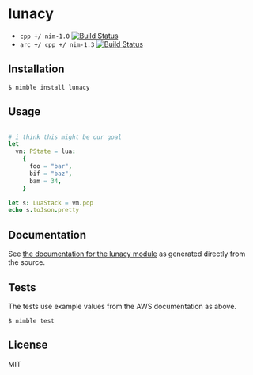 # lunacy

- `cpp +/ nim-1.0` [![Build Status](https://travis-ci.org/disruptek/lunacy.svg?branch=master)](https://travis-ci.org/disruptek/lunacy)
- `arc +/ cpp +/ nim-1.3` [![Build Status](https://travis-ci.org/disruptek/lunacy.svg?branch=devel)](https://travis-ci.org/disruptek/lunacy)

## Installation
```
$ nimble install lunacy
```

## Usage

```nim

# i think this might be our goal
let
  vm: PState = lua:
    {
      foo = "bar",
      bif = "baz",
      bam = 34,
    }

let s: LuaStack = vm.pop
echo s.toJson.pretty

```

## Documentation
See [the documentation for the lunacy module](https://disruptek.github.io/lunacy/lunacy.html) as generated directly from the source.

## Tests
The tests use example values from the AWS documentation as above.
```
$ nimble test
```

## License
MIT
